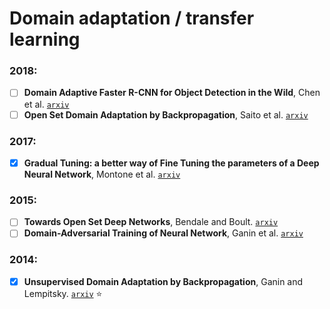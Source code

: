 # Domain adaptation / transfer learning

### 2018:

- [ ] **Domain Adaptive Faster R-CNN for Object Detection in the Wild**,
Chen et al. [`arxiv`](https://arxiv.org/abs/1803.03243)
- [ ] **Open Set Domain Adaptation by Backpropagation**, Saito et al.
[`arxiv`](https://arxiv.org/abs/1804.10427)

### 2017:

- [X] **Gradual Tuning: a better way of Fine Tuning the parameters of a Deep Neural Network**,
Montone et al. [`arxiv`](https://arxiv.org/abs/1711.10177)

### 2015:

- [ ] **Towards Open Set Deep Networks**, Bendale and Boult.
[`arxiv`](https://arxiv.org/abs/1511.06233)
- [ ] **Domain-Adversarial Training of Neural Network**, Ganin et al.
[`arxiv`](https://arxiv.org/abs/1505.07818)

### 2014:

- [X] **Unsupervised Domain Adaptation by Backpropagation**, Ganin and Lempitsky.
[`arxiv`](https://arxiv.org/abs/1409.7495) :star:
